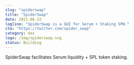 ```yaml
---
slug: "spiderswap"
title: "SpiderSwap"
date: 2021-06-22
logline: "SpiderSwap is a GUI for Serum + Staking SPW."
cta: "https://twitter.com/spider_swap"
category: dex
logo: /img/spiderswap.svg
status: Building
---
```


SpiderSwap facilitates Serum liquidity + SPL token staking.
